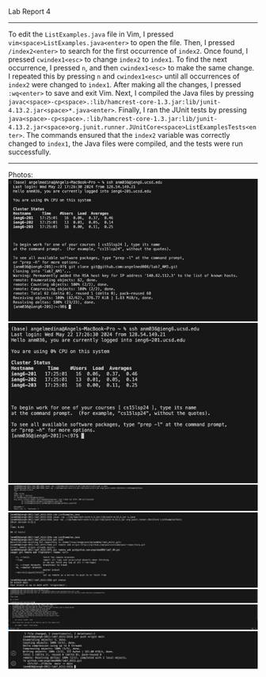 Lab Report 4

---

To edit the `ListExamples.java` file in Vim, I pressed `vim<space>ListExamples.java<enter>` to open the file. Then, I pressed `/index2<enter>` to search for the first occurrence of `index2`. Once found, I pressed `cwindex1<esc>` to change `index2` to `index1`. To find the next occurrence, I pressed `n`, and then `cwindex1<esc>` to make the same change. I repeated this by pressing `n` and `cwindex1<esc>` until all occurrences of `index2` were changed to `index1`. After making all the changes, I pressed `:wq<enter>` to save and exit Vim. Next, I compiled the Java files by pressing `javac<space>-cp<space>.:lib/hamcrest-core-1.3.jar:lib/junit-4.13.2.jar<space>*.java<enter>`. Finally, I ran the JUnit tests by pressing `java<space>-cp<space>.:lib/hamcrest-core-1.3.jar:lib/junit-4.13.2.jar<space>org.junit.runner.JUnitCore<space>ListExamplesTests<enter>`. The commands ensured that the `index2` variable was correctly changed to `index1`, the Java files were compiled, and the tests were run successfully.

---
Photos:
![Image](clone.jpg)
![Image](sshjpg.jpg)
![Image](Checked_Failure.jpg)
![Image](REST.jpg)
![Image](NOW_SUCEED.jpg)
![Image](COMMIT_AND_PUSHpt1.jpg)
![Image](COMMIT_AND_PUSH!!!.jpg)
